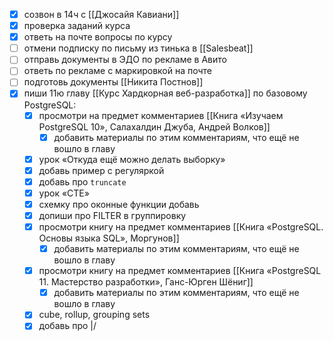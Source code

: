 - [x] созвон в 14ч с [[Джосайя Кавиани]]
- [x] проверка заданий курса
- [x] ответь на почте вопросы по курсу 
- [ ] отмени подписку по письму из тинька в [[Salesbeat]]
- [ ] отправь документы в ЭДО по рекламе в Авито
- [ ] ответь по рекламе с маркировкой на почте
- [ ] подготовь документы [[Никита Постнов]]
- [x] пиши 11ю главу [[Курс Хардкорная веб-разработка]] по базовому PostgreSQL:
	- [x] просмотри на предмет комментариев [[Книга «Изучаем PostgreSQL 10», Салахалдин Джуба, Андрей Волков]]
		- [x] добавить материалы по этим комментариям, что ещё не вошло в главу 
	- [x] урок «Откуда ещё можно делать выборку»
	- [x] добавь пример с регуляркой
	- [x] добавь про `truncate`
	- [x] урок «CTE»
	- [x] схемку про оконные функции добавь
	- [x] допиши про FILTER в группировку
	- [x] просмотри книгу на предмет комментариев [[Книга «PostgreSQL. Основы языка SQL», Моргунов]]
		- [x] добавить материалы по этим комментариям, что ещё не вошло в главу
	- [x] просмотри книгу на предмет комментариев [[Книга «PostgreSQL 11. Мастерство разработки», Ганс-Юрген Шёниг]]
		- [x] добавить материалы по этим комментариям, что ещё не вошло в главу
	- [x] cube, rollup, grouping sets
	- [x] добавь про |/
